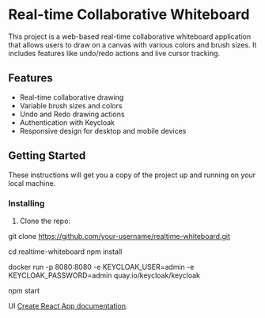 # Real-time Collaborative Whiteboard

This project is a web-based real-time collaborative whiteboard application that allows users to draw on a canvas with various colors and brush sizes. It includes features like undo/redo actions and live cursor tracking.

## Features

- Real-time collaborative drawing
- Variable brush sizes and colors
- Undo and Redo drawing actions
- Authentication with Keycloak
- Responsive design for desktop and mobile devices

## Getting Started

These instructions will get you a copy of the project up and running on your local machine.


### Installing

1. Clone the repo:

git clone https://github.com/your-username/realtime-whiteboard.git

cd realtime-whiteboard
npm install

docker run -p 8080:8080 -e KEYCLOAK_USER=admin -e KEYCLOAK_PASSWORD=admin quay.io/keycloak/keycloak

npm start



UI [Create React App documentation](https://facebook.github.io/create-react-app/docs/getting-started).

